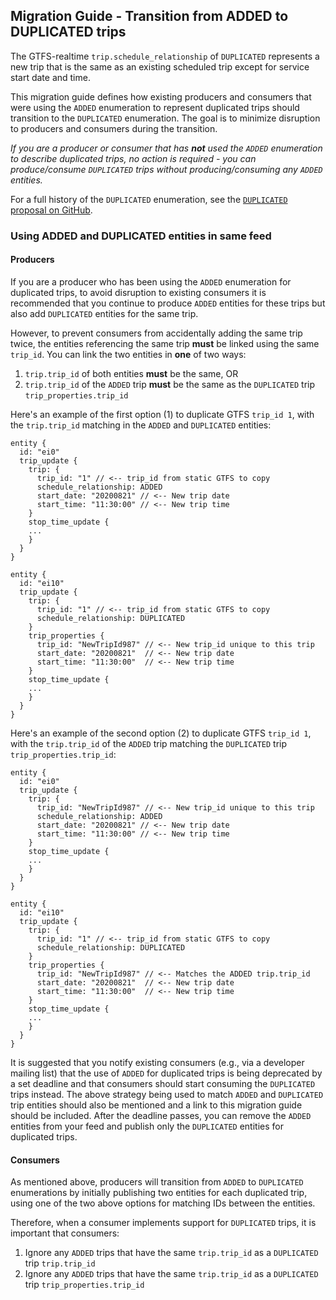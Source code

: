 ## Migration Guide - Transition from ADDED to DUPLICATED trips 

The GTFS-realtime `trip.schedule_relationship` of `DUPLICATED` represents a new trip that is the same as an existing scheduled trip except for service start date and time. 

This migration guide defines how existing producers and consumers that were using the `ADDED` enumeration to represent duplicated trips should transition to the `DUPLICATED` enumeration. The goal is to minimize disruption to producers and consumers during the transition. 

*If you are a producer or consumer that has **not** used the `ADDED` enumeration to describe duplicated trips, no action is required - you can produce/consume `DUPLICATED` trips without producing/consuming any `ADDED` entities.* 

For a full history of the `DUPLICATED` enumeration, see the [`DUPLICATED` proposal on GitHub](https://github.com/google/transit/pull/221).

### Using ADDED and DUPLICATED entities in same feed

#### Producers

If you are a producer who has been using the `ADDED` enumeration for duplicated trips, to avoid disruption to existing consumers it is recommended that you continue to produce `ADDED` entities for these trips but also add `DUPLICATED` entities for the same trip.  

However, to prevent consumers from accidentally adding the same trip twice, the entities referencing the same trip **must** be linked using the same `trip_id`. You can link the two entities in **one** of two ways:  

 1. `trip.trip_id` of both entities **must** be the same, OR
 2. `trip.trip_id` of the `ADDED` trip **must** be the same as the `DUPLICATED` trip `trip_properties.trip_id`
 
Here's an example of the first option (1) to duplicate GTFS `trip_id 1`, with the `trip.trip_id` matching in the `ADDED` and `DUPLICATED` entities:

~~~
entity {
  id: "ei0"
  trip_update {
    trip: {
      trip_id: "1" // <-- trip_id from static GTFS to copy
      schedule_relationship: ADDED
      start_date: "20200821" // <-- New trip date
      start_time: "11:30:00" // <-- New trip time
    }
    stop_time_update {
	...
    }
  }
}

entity {
  id: "ei10"
  trip_update {
    trip: {
      trip_id: "1" // <-- trip_id from static GTFS to copy
      schedule_relationship: DUPLICATED
    }
    trip_properties {
      trip_id: "NewTripId987" // <-- New trip_id unique to this trip
      start_date: "20200821"  // <-- New trip date
      start_time: "11:30:00"  // <-- New trip time
    }
    stop_time_update {
	...
    }
  }
}
~~~

Here's an example of the second option (2) to duplicate GTFS `trip_id 1`, with the `trip.trip_id` of the `ADDED` trip matching the `DUPLICATED` trip `trip_properties.trip_id`:

~~~
entity {
  id: "ei0"
  trip_update {
    trip: {
      trip_id: "NewTripId987" // <-- New trip_id unique to this trip
      schedule_relationship: ADDED
      start_date: "20200821" // <-- New trip date
      start_time: "11:30:00" // <-- New trip time
    }
    stop_time_update {
	...
    }
  }
}

entity {
  id: "ei10"
  trip_update {
    trip: {
      trip_id: "1" // <-- trip_id from static GTFS to copy
      schedule_relationship: DUPLICATED
    }
    trip_properties {
      trip_id: "NewTripId987" // <-- Matches the ADDED trip.trip_id
      start_date: "20200821"  // <-- New trip date
      start_time: "11:30:00"  // <-- New trip time
    }
    stop_time_update {
	...
    }
  }
}
~~~

It is suggested that you notify existing consumers (e.g., via a developer mailing list) that the use of `ADDED` for duplicated trips is being deprecated by a set deadline and that consumers should start consuming the `DUPLICATED` trips instead. The above strategy being used to match `ADDED` and `DUPLICATED` trip entities should also be mentioned and a link to this migration guide should be included. After the deadline passes, you can remove the `ADDED` entities from your feed and publish only the `DUPLICATED` entities for duplicated trips.

#### Consumers

As mentioned above, producers will transition from `ADDED` to `DUPLICATED` enumerations by initially publishing two entities for each duplicated trip, using one of the two above options for matching IDs between the entities. 
 
Therefore, when a consumer implements support for `DUPLICATED` trips, it is important that consumers:

 1. Ignore any `ADDED` trips that have the same `trip.trip_id` as a `DUPLICATED` trip `trip.trip_id`
 1. Ignore any `ADDED` trips that have the same `trip.trip_id` as a `DUPLICATED` trip `trip_properties.trip_id`